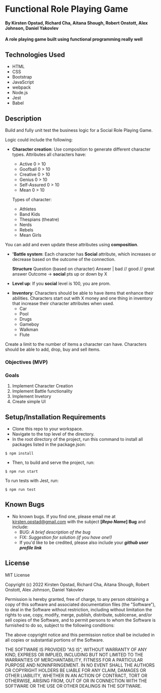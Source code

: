 # Functional Role Playing Game

#### By Kirsten Opstad, Richard Cha, Aitana Shough, Robert Onstott, Alex Johnson, Daniel Yakovlev

#### A role playing game built using functional programming really well

## Technologies Used

* HTML
* CSS
* Bootstrap
* JavaScript
* webpack
* Node.js
* Jest
* Babel

## Description

Build and fully unit test the business logic for a Social Role Playing Game.

Logic could include the following:

* __Character creation__: Use composition to generate different character types. 
  Attributes all characters have:
    * Active 0 > 10 
    * Goofball 0 > 10
    * Creative 0 > 10
    * Genius 0 > 10
    * Self-Assured 0 > 10
    * Mean 0 > 10
  
  Types of character:
    * Athletes
    * Band Kids
    * Thespians (theatre)
    * Nerds
    * Rebels
    * Mean Girls

You can add and even update these attributes using __composition__.

* __'Battle system__: Each character has **Social** attribute, which increases or decrease based on the outcome of the connection.

    **Structure**
    Question
    (based on character)
    Answer | bad // good // great answer
    Outcome -> __social__ pts up or down by X

* __Level up__: If you __social__ level is 100, you are prom. 

<!-- You will need to use some object-oriented programming to complete this objective — characters can be individual objects with their own set of attributes. -->

* __Inventory__: Characters should be able to have items that enhance their abilities. Characters start out with X money and one thing in inventory that increase their character attributes when used.
  * Car 
  * Pool
  * Drugs
  * Gameboy
  * Walkman
  * Flute

Create a limit to the number of items a character can have. Characters should be able to add, drop, buy and sell items.

### Objectives (MVP)

<!-- [x] Screenshots

![Screenshots](https://external-content.duckduckgo.com/iu/?u=https%3A%2F%2Ftse1.mm.bing.net%2Fth%3Fid%3DOIP.03bZmDGXaBhBYyxxp3Ls3gHaEA%26pid%3DApi&f=1&ipt=e980d57210242747a51c41421e1f09a6de3b1fdaeaadd297496787bb64e80c88&ipo=images) -->

<!-- [Link to operational site](http://www.kirstenopstad.github.com/<REPOSITORY NAME>) -->

### Goals
1. Implement Character Creation
2. Implement Battle functionality
3. Implement Invetory
4. Create simple UI

## Setup/Installation Requirements

* Clone this repo to your workspace.
* Navigate to the top level of the directory.
* In the root directory of the project, run this command to install all packages listed in the package.json:
```
$ npm install
```
<!-- Instructions for Apps that Use APIs -->
<!-- * To use this app, you will need to create an account and get an API key from [Link to API](https://www.api-link.io).
  * Visit the API site. Follow signup instructions to get your own unique API key.
  * To add API access to this application:
    * Open .gitignore and add .env to the list of things git should ignore
    ```
    node_modules/
    .DS_Store
    dist/
    coverage/
    .env
    ```
    * Next create .env file and define a variable **API_KEY** that holds _your API key_ and save it
    ```
    API_KEY=your-api-key-not-this-text 
    ```
    -->
* Then, to build and serve the project, run: 
```
$ npm run start
```
To run tests with Jest, run:
```
$ npm run test
```

## Known Bugs

* No known bugs. If you find one, please email me at kirsten.opstad@gmail.com with the subject **[_Repo Name_] Bug** and include:
  * BUG: _A brief description of the bug_
  * FIX: _Suggestion for solution (if you have one!)_
  * If you'd like to be credited, please also include your **_github user profile link_**

## License
<!-- [Choose License](https://choosealicense.com/) -->

MIT License

Copyright (c) 2022 Kirsten Opstad, Richard Cha, Aitana Shough, Robert Onstott, Alex Johnson, Daniel Yakovlev

Permission is hereby granted, free of charge, to any person obtaining a copy of this software and associated documentation files (the "Software"), to deal in the Software without restriction, including without limitation the rights to use, copy, modify, merge, publish, distribute, sublicense, and/or sell copies of the Software, and to permit persons to whom the Software is furnished to do so, subject to the following conditions:

The above copyright notice and this permission notice shall be included in all copies or substantial portions of the Software.

THE SOFTWARE IS PROVIDED "AS IS", WITHOUT WARRANTY OF ANY KIND, EXPRESS OR IMPLIED, INCLUDING BUT NOT LIMITED TO THE WARRANTIES OF MERCHANTABILITY, FITNESS FOR A PARTICULAR PURPOSE AND NONINFRINGEMENT. IN NO EVENT SHALL THE AUTHORS OR COPYRIGHT HOLDERS BE LIABLE FOR ANY CLAIM, DAMAGES OR OTHER LIABILITY, WHETHER IN AN ACTION OF CONTRACT, TORT OR OTHERWISE, ARISING FROM, OUT OF OR IN CONNECTION WITH THE SOFTWARE OR THE USE OR OTHER DEALINGS IN THE SOFTWARE.
